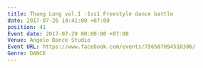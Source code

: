 ```yaml
---
title: Thang Long vol.1 -1vs1 Freestyle dance battle
date: 2017-07-26 14:41:00 +07:00
position: 41
Event date: 2017-07-29 00:00:00 +07:00
Venue: Angelo Dance Studio
Event URL: https://www.facebook.com/events/756507094510306/
Genre: DANCE
---
```


